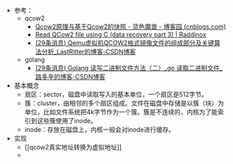 - 参考：
	- qcow2
		- [Qcow2原理与基于Qcow2的快照 - 蓝色魔兽 - 博客园 (cnblogs.com)](https://www.cnblogs.com/kvm-qemu/articles/14017061.html)
		- [Read QCow2 file using C (data recovery part 3) | Raddinox](https://raddinox.com/how-to-read-qcow2-image-file-using-c)
		- [(29条消息) Qemu虚拟机QCOW2格式镜像文件的组成部分及关键算法分析_LastRitter的博客-CSDN博客](https://blog.csdn.net/superyongzhe/article/details/126439060)
	- golang
		- [(29条消息) Golang 读写二进制文件方法（二）_go 读取二进制文件_路多辛的博客-CSDN博客](https://blog.csdn.net/luduoyuan/article/details/128810116)
- 基本概念
	- 扇区：sector，磁盘中读取写入的基本单位，一个扇区是512字节。
	- 簇：cluster，由相邻的多个扇区组成。文件在磁盘中存储是以簇（块）为单位，比如文件系统把4k字节作为一个簇。簇是不连续的，内核为了能索引到这些簇使用了inode。
	- inode：存放在磁盘上，内核一般会对inode进行缓存。
- 实现
	- [[qcow2真实地址转换为虚拟地址]]
	-